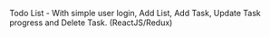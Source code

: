 Todo List - With simple user login, Add List, Add Task, Update Task progress and Delete Task. (ReactJS/Redux)
